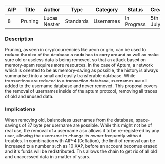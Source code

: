 | AIP | Title | Author | Type | Category | Status | Created |
|---|---|---|---|---|---|---|
| 8 | Pruning | Lucas Nestler | Standards | Usernames | In Progress | 5th of July |


### Description
Pruning, as seen in cryptocurrencies like aeon or grin, can be used to reduce the size of the database a node has to carry around as well as make sure old or useless data is being removed, so that an attack based on memory-spam requires more resources. In the case of Aptum, a network which is oriented to be as memory-saving as possible, the history is always summarised into a small and easily transferable database. While transactions are reduced to a transaction database, usernames are all added to the username database and never removed. This proposal covers the removal of usernames inside of the aptum protocol, removing all traces of old and unused data.

### Implications
When removing old, balanceless usernames from the database, space-savings of 37 byte per username are possible. While this might not be of real use, the removal of a username also allows it to be re-registered by any user, allowing the username to change its owner frequently without troubles. In combination with AIP-4 (Deflation), the limit of removal can be increased to a number such as 10 XAP, before an account becomes erased and it's funds will be redistributed. This allows the chain to get rid of all old and unaccessed data in a matter of years.
